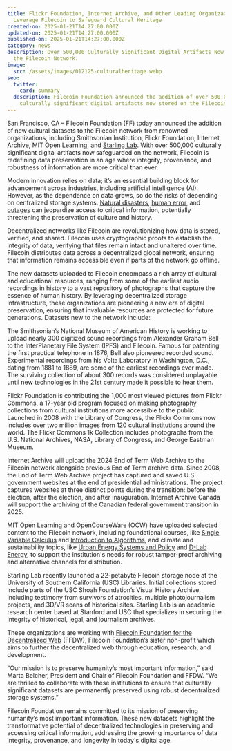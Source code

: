 ```yaml
---
title: Flickr Foundation, Internet Archive, and Other Leading Organizations
  Leverage Filecoin to Safeguard Cultural Heritage
created-on: 2025-01-21T14:27:00.000Z
updated-on: 2025-01-21T14:27:00.000Z
published-on: 2025-01-21T14:27:00.000Z
category: news
description: Over 500,000 Culturally Significant Digital Artifacts Now Stored on
  the Filecoin Network.
image:
  src: /assets/images/012125-culturalheritage.webp
seo:
  twitter:
    card: summary
  description: Filecoin Foundation announced the addition of over 500,000
    culturally significant digital artifacts now stored on the Filecoin Network.
---
```


San Francisco, CA – Filecoin Foundation (FF) today announced the addition of new cultural datasets to the Filecoin network from renowned organizations, including Smithsonian Institution, Flickr Foundation, Internet Archive, MIT Open Learning, and [Starling Lab](/ecosystem-explorer/starling-lab). With over 500,000 culturally significant digital artifacts now safeguarded on the network, Filecoin is redefining data preservation in an age where integrity, provenance, and robustness of information are more critical than ever.

Modern innovation relies on data; it’s an essential building block for advancement across industries, including artificial intelligence (AI). However, as the dependence on data grows, so do the risks of depending on centralized storage systems. [Natural disasters](https://www.axios.com/2024/06/25/weather-service-computer-network-outage), [human error](https://www.nytimes.com/interactive/2024/07/19/technology/crowdstrike-outage-explained.html), and [outages](https://www.bbc.com/news/articles/c623jr6kxz2o) can jeopardize access to critical information, potentially threatening the preservation of culture and history.  

Decentralized networks like Filecoin are revolutionizing how data is stored, verified, and shared. Filecoin uses cryptographic proofs to establish the integrity of data, verifying that files remain intact and unaltered over time. Filecoin distributes data across a decentralized global network, ensuring that information remains accessible even if parts of the network go offline. 

The new datasets uploaded to Filecoin encompass a rich array of cultural and educational resources, ranging from some of the earliest audio recordings in history to a vast repository of photographs that capture the essence of human history. By leveraging decentralized storage infrastructure, these organizations are pioneering a new era of digital preservation, ensuring that invaluable resources are protected for future generations. Datasets new to the network include: 

The Smithsonian’s National Museum of American History is working to upload nearly 300 digitized sound recordings from Alexander Graham Bell to the InterPlanetary File System (IPFS) and Filecoin. Famous for patenting the first practical telephone in 1876, Bell also pioneered recorded sound. Experimental recordings from his Volta Laboratory in Washington, D.C., dating from 1881 to 1889, are some of the earliest recordings ever made. The surviving collection of about 300 records was considered unplayable until new technologies in the 21st century made it possible to hear them.

Flickr Foundation is contributing the 1,000 most viewed pictures from Flickr Commons, a 17-year old program focused on making photography collections from cultural institutions more accessible to the public. Launched in 2008 with the Library of Congress, the Flickr Commons now includes over two million images from 120 cultural institutions around the world. The Flickr Commons 1k Collection includes photographs from the U.S. National Archives, NASA, Library of Congress, and George Eastman Museum.

Internet Archive will upload the 2024 End of Term Web Archive to the Filecoin network alongside previous End of Term archive data. Since 2008, the End of Term Web Archive project has captured and saved U.S. government websites at the end of presidential administrations. The project captures websites at three distinct points during the transition: before the election, after the election, and after inauguration. Internet Archive Canada will support the archiving of the Canadian federal government transition in 2025.

MIT Open Learning and OpenCourseWare (OCW) have uploaded selected content to the Filecoin network, including foundational courses, like [Single Variable Calculus](https://ocw.mit.edu/courses/18-01sc-single-variable-calculus-fall-2010/) and [Introduction to Algorithms](https://ocw.mit.edu/courses/6-006-introduction-to-algorithms-spring-2020/), and climate and sustainability topics, like [Urban Energy Systems and Policy](https://ocw.mit.edu/courses/11-165j-urban-energy-systems-and-policy-fall-2022/) and [D-Lab Energy](https://ocw.mit.edu/courses/ec-711-d-lab-energy-spring-2011/), to support the institution's needs for robust tamper-proof archiving and alternative channels for distribution.

Starling Lab recently launched a 22-petabyte Filecoin storage node at the University of Southern California (USC) Libraries. Initial collections stored include parts of the USC Shoah Foundation’s Visual History Archive, including testimony from survivors of atrocities, multiple photojournalism projects, and 3D/VR scans of historical sites. Starling Lab is an academic research center based at Stanford and USC that specializes in securing the integrity of historical, legal, and journalism archives. 

These organizations are working with [Filecoin Foundation for the Decentralized Web](https://ffdweb.org) (FFDW), Filecoin Foundation’s sister non-profit which aims to further the decentralized web through education, research, and development.

“Our mission is to preserve humanity’s most important information,” said Marta Belcher, President and Chair of Filecoin Foundation and FFDW. “We are thrilled to collaborate with these institutions to ensure that culturally significant datasets are permanently preserved using robust decentralized storage systems.” 

Filecoin Foundation remains committed to its mission of preserving humanity’s most important information. These new datasets highlight the transformative potential of decentralized technologies in preserving and accessing critical information, addressing the growing importance of data integrity, provenance, and longevity in today's digital age.
